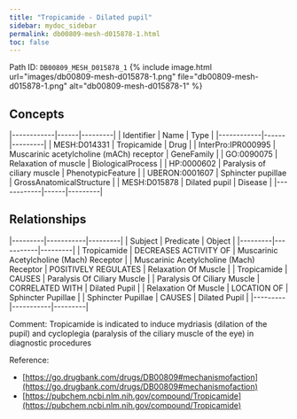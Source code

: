 ```yaml
---
title: "Tropicamide - Dilated pupil"
sidebar: mydoc_sidebar
permalink: db00809-mesh-d015878-1.html
toc: false 
---
```



Path ID: `DB00809_MESH_D015878_1`
{% include image.html url="images/db00809-mesh-d015878-1.png" file="db00809-mesh-d015878-1.png" alt="db00809-mesh-d015878-1" %}

## Concepts

|------------|------|---------|
| Identifier | Name | Type    |
|------------|------|---------|
| MESH:D014331 | Tropicamide | Drug |
| InterPro:IPR000995 | Muscarinic acetylcholine (mACh) receptor | GeneFamily |
| GO:0090075 | Relaxation of muscle | BiologicalProcess |
| HP:0000602 | Paralysis of ciliary muscle | PhenotypicFeature |
| UBERON:0001607 | Sphincter pupillae | GrossAnatomicalStructure |
| MESH:D015878 | Dilated pupil | Disease |
|------------|------|---------|

## Relationships

|---------|-----------|---------|
| Subject | Predicate | Object  |
|---------|-----------|---------|
| Tropicamide | DECREASES ACTIVITY OF | Muscarinic Acetylcholine (Mach) Receptor |
| Muscarinic Acetylcholine (Mach) Receptor | POSITIVELY REGULATES | Relaxation Of Muscle |
| Tropicamide | CAUSES | Paralysis Of Ciliary Muscle |
| Paralysis Of Ciliary Muscle | CORRELATED WITH | Dilated Pupil |
| Relaxation Of Muscle | LOCATION OF | Sphincter Pupillae |
| Sphincter Pupillae | CAUSES | Dilated Pupil |
|---------|-----------|---------|

Comment: Tropicamide is indicated to induce mydriasis (dilation of the pupil) and cycloplegia (paralysis of the ciliary muscle of the eye) in diagnostic procedures

Reference: 
  - [https://go.drugbank.com/drugs/DB00809#mechanismofaction](https://go.drugbank.com/drugs/DB00809#mechanismofaction)
  - [https://pubchem.ncbi.nlm.nih.gov/compound/Tropicamide](https://pubchem.ncbi.nlm.nih.gov/compound/Tropicamide)

